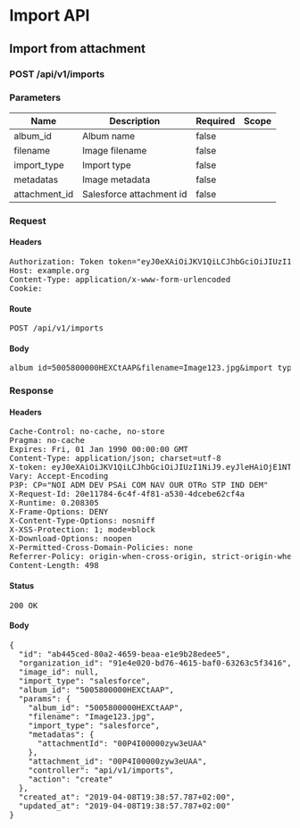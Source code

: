 # Import API

## Import from attachment

### POST /api/v1/imports

### Parameters

| Name | Description | Required | Scope |
|------|-------------|----------|-------|
| album_id | Album name | false |  |
| filename | Image filename | false |  |
| import_type | Import type | false |  |
| metadatas | Image metadata | false |  |
| attachment_id | Salesforce attachment id | false |  |

### Request

#### Headers

<pre>Authorization: Token token=&quot;eyJ0eXAiOiJKV1QiLCJhbGciOiJIUzI1NiJ9.eyJleHAiOjE1NTQ3NTk1MzcsImlhdCI6MTU1NDc0NTEzNywidXNlcl9pZCI6ImY3NmNkOWQ3LTg1OWQtNGQzYi1iNjVlLWQ0ODE3ZGM5NmY1OCJ9.lGdKEApIZJj2cjQ7KYLtokP3cOkE18o-TEG5Tg7E3-0&quot;
Host: example.org
Content-Type: application/x-www-form-urlencoded
Cookie: </pre>

#### Route

<pre>POST /api/v1/imports</pre>

#### Body

<pre>album_id=5005800000HEXCtAAP&filename=Image123.jpg&import_type=salesforce&metadatas[attachmentId]=00P4I00000zyw3eUAA&attachment_id=00P4I00000zyw3eUAA</pre>

### Response

#### Headers

<pre>Cache-Control: no-cache, no-store
Pragma: no-cache
Expires: Fri, 01 Jan 1990 00:00:00 GMT
Content-Type: application/json; charset=utf-8
X-token: eyJ0eXAiOiJKV1QiLCJhbGciOiJIUzI1NiJ9.eyJleHAiOjE1NTQ3NTk1MzcsImlhdCI6MTU1NDc0NTEzNywidXNlcl9pZCI6ImY3NmNkOWQ3LTg1OWQtNGQzYi1iNjVlLWQ0ODE3ZGM5NmY1OCJ9.lGdKEApIZJj2cjQ7KYLtokP3cOkE18o-TEG5Tg7E3-0
Vary: Accept-Encoding
P3P: CP=&quot;NOI ADM DEV PSAi COM NAV OUR OTRo STP IND DEM&quot;
X-Request-Id: 20e11784-6c4f-4f81-a530-4dcebe62cf4a
X-Runtime: 0.208305
X-Frame-Options: DENY
X-Content-Type-Options: nosniff
X-XSS-Protection: 1; mode=block
X-Download-Options: noopen
X-Permitted-Cross-Domain-Policies: none
Referrer-Policy: origin-when-cross-origin, strict-origin-when-cross-origin
Content-Length: 498</pre>

#### Status

<pre>200 OK</pre>

#### Body

<pre>{
  "id": "ab445ced-80a2-4659-beaa-e1e9b28edee5",
  "organization_id": "91e4e020-bd76-4615-baf0-63263c5f3416",
  "image_id": null,
  "import_type": "salesforce",
  "album_id": "5005800000HEXCtAAP",
  "params": {
    "album_id": "5005800000HEXCtAAP",
    "filename": "Image123.jpg",
    "import_type": "salesforce",
    "metadatas": {
      "attachmentId": "00P4I00000zyw3eUAA"
    },
    "attachment_id": "00P4I00000zyw3eUAA",
    "controller": "api/v1/imports",
    "action": "create"
  },
  "created_at": "2019-04-08T19:38:57.787+02:00",
  "updated_at": "2019-04-08T19:38:57.787+02:00"
}</pre>
